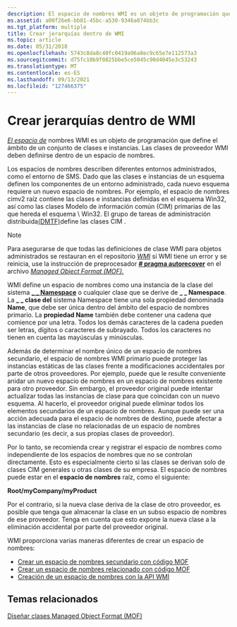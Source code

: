 ```yaml
---
description: El espacio de nombres WMI es un objeto de programación que define el ámbito de un conjunto de clases e instancias. Las clases de proveedor WMI deben definirse dentro de un espacio de nombres.
ms.assetid: a00f26e6-bb81-45bc-a530-9346a074bb3c
ms.tgt_platform: multiple
title: Crear jerarquías dentro de WMI
ms.topic: article
ms.date: 05/31/2018
ms.openlocfilehash: 5743c8da8c40fc0419a96a8ec9c65e7e112573a3
ms.sourcegitcommit: d75fc10b9f0825bbe5ce5045c90d4045e3c53243
ms.translationtype: MT
ms.contentlocale: es-ES
ms.lasthandoff: 09/13/2021
ms.locfileid: "127466375"
---
```

# <a name="creating-hierarchies-within-wmi"></a>Crear jerarquías dentro de WMI

[*El espacio de*](gloss-n.md) nombres WMI es un objeto de programación que define el ámbito de un conjunto de clases e instancias. Las clases de proveedor WMI deben definirse dentro de un espacio de nombres.

Los espacios de nombres describen diferentes entornos administrados, como el entorno de SMS. Dado que las clases e instancias de un esquema definen los componentes de un entorno administrado, cada nuevo esquema requiere un nuevo espacio de nombres. Por ejemplo, el espacio de nombres cimv2 raíz contiene las clases e instancias definidas en el esquema Win32, así como las clases Modelo de información común (CIM) primarias de las que hereda el esquema \\ Win32. El grupo de tareas de administración distribuida[(DMTF)](https://www.dmtf.org/home)define las clases CIM .

> [!Note]  
> Para asegurarse de que todas las definiciones de clase WMI para objetos administrados se restauran en el repositorio [*WMI*](gloss-w.md) si WMI tiene un error y se reinicia, use la instrucción de preprocesador [**\# pragma autorecover**](pragma-autorecover.md) en el archivo [*Managed Object Format (MOF).*](gloss-m.md)

 

WMI define un espacio de nombres como una instancia de la clase del sistema [**\_ \_ Namespace**](--namespace.md) o cualquier clase que se derive de **\_ \_ Namespace**. La **\_ \_ clase del** sistema Namespace tiene una sola propiedad denominada **Name**, que debe ser única dentro del ámbito del espacio de nombres primario. La **propiedad Name** también debe contener una cadena que comience por una letra. Todos los demás caracteres de la cadena pueden ser letras, dígitos o caracteres de subrayado. Todos los caracteres no tienen en cuenta las mayúsculas y minúsculas.

Además de determinar el nombre único de un espacio de nombres secundario, el espacio de nombres WMI primario puede proteger las instancias estáticas de las clases frente a modificaciones accidentales por parte de otros proveedores. Por ejemplo, puede que le resulte conveniente anidar un nuevo espacio de nombres en un espacio de nombres existente para otro proveedor. Sin embargo, el proveedor original puede intentar actualizar todas las instancias de clase para que coincidan con un nuevo esquema. Al hacerlo, el proveedor original puede eliminar todos los elementos secundarios de un espacio de nombres. Aunque puede ser una acción adecuada para el espacio de nombres de destino, puede afectar a las instancias de clase no relacionadas de un espacio de nombres secundario (es decir, a sus propias clases de proveedor).

Por lo tanto, se recomienda crear y registrar el espacio de nombres como independiente de los espacios de nombres que no se controlan directamente. Esto es especialmente cierto si las clases se derivan solo de clases CIM generales u otras clases de su empresa. El espacio de nombres puede estar en el **espacio de nombres** raíz, como el siguiente:

**Root/myCompany/myProduct**

Por el contrario, si la nueva clase deriva de la clase de otro proveedor, es posible que tenga que almacenar la clase en un subso espacio de nombres de ese proveedor. Tenga en cuenta que esto expone la nueva clase a la eliminación accidental por parte del proveedor original.

WMI proporciona varias maneras diferentes de crear un espacio de nombres:

-   [Crear un espacio de nombres secundario con código MOF](creating-a-child-namespace-with-mof-code.md)
-   [Crear un espacio de nombres relacionado con código MOF](creating-a-sibling-namespace-with-mof-code.md)
-   [Creación de un espacio de nombres con la API WMI](creating-a-namespace-with-the-wmi-api.md)

## <a name="related-topics"></a>Temas relacionados

<dl> <dt>

[Diseñar clases Managed Object Format (MOF)](designing-managed-object-format--mof--classes.md)
</dt> </dl>

 

 



